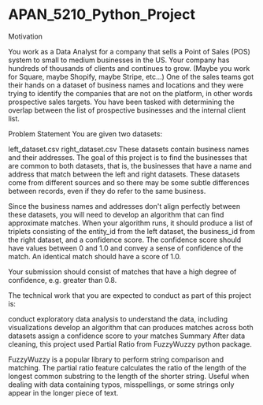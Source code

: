 # APAN_5210_Python_Project
Motivation

You work as a Data Analyst for a company that sells a Point of Sales (POS) system to small to medium businesses in the US. Your company has hundreds of thousands of clients and continues to grow. (Maybe you work for Square, maybe Shopify, maybe Stripe, etc…) One of the sales teams got their hands on a dataset of business names and locations and they were trying to identify the companies that are not on the platform, in other words prospective sales targets. You have been tasked with determining the overlap between the list of prospective businesses and the internal client list.

Problem Statement
You are given two datasets:

left_dataset.csv
right_dataset.csv
These datasets contain business names and their addresses. The goal of this project is to find the businesses that are common to both datasets, that is, the businesses that have a name and address that match between the left and right datasets. These datasets come from different sources and so there may be some subtle differences between records, even if they do refer to the same business.

Since the business names and addresses don't align perfectly between these datasets, you will need to develop an algorithm that can find approximate matches. When your algorithm runs, it should produce a list of triplets consisting of the entity_id from the left dataset, the business_id from the right dataset, and a confidence score. The confidence score should have values between 0 and 1.0 and convey a sense of confidence of the match. An identical match should have a score of 1.0.

Your submission should consist of matches that have a high degree of confidence, e.g. greater than 0.8.

The technical work that you are expected to conduct as part of this project is:

conduct exploratory data analysis to understand the data, including visualizations
develop an algorithm that can produces matches across both datasets
assign a confidence score to your matches
Summary
After data cleaning, this project used Partial Ratio from FuzzyWuzzy python package.

FuzzyWuzzy is a popular library to perform string comparison and matching. The partial ratio feature calculates the ratio of the length of the longest common substring to the length of the shorter string. Useful when dealing with data containing typos, misspellings, or some strings only appear in the longer piece of text.
